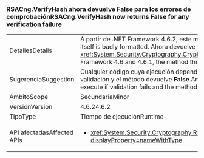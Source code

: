 ### <a name="rsacngverifyhash-now-returns-false-for-any-verification-failure"></a><span data-ttu-id="fd301-101">RSACng.VerifyHash ahora devuelve False para los errores de comprobación</span><span class="sxs-lookup"><span data-stu-id="fd301-101">RSACng.VerifyHash now returns False for any verification failure</span></span>

|   |   |
|---|---|
|<span data-ttu-id="fd301-102">Detalles</span><span class="sxs-lookup"><span data-stu-id="fd301-102">Details</span></span>|<span data-ttu-id="fd301-103">A partir de .NET Framework 4.6.2, este método devuelve <strong>False</strong> si la firma propiamente dicha se formato incorrecto.</span><span class="sxs-lookup"><span data-stu-id="fd301-103">Starting with the .NET Framework 4.6.2, this method returns <strong>False</strong> if the signature itself is badly formatted.</span></span> <span data-ttu-id="fd301-104">Ahora devuelve false para los errores de comprobación. En .NET Framework 4.6 y 4.6.1, el método produce una <xref:System.Security.Cryptography.CryptographicException?displayProperty=name> si la firma propiamente dicha se formato incorrecto.</span><span class="sxs-lookup"><span data-stu-id="fd301-104">It now returns false for any verification failure.In the .NET Framework 4.6 and 4.6.1, the method throws a <xref:System.Security.Cryptography.CryptographicException?displayProperty=name> if the signature itself is badly formatted.</span></span>|
|<span data-ttu-id="fd301-105">Sugerencia</span><span class="sxs-lookup"><span data-stu-id="fd301-105">Suggestion</span></span>|<span data-ttu-id="fd301-106">Cualquier código cuya ejecución depende de control de la <xref:System.Security.Cryptography.CryptographicException?displayProperty=name> en su lugar, debe ejecutar si se produce un error de validación y el método devuelve <strong>False</strong>.</span><span class="sxs-lookup"><span data-stu-id="fd301-106">Any code whose execution depends on handling the <xref:System.Security.Cryptography.CryptographicException?displayProperty=name> should instead execute if validation fails and the method returns <strong>False</strong>.</span></span>|
|<span data-ttu-id="fd301-107">Ámbito</span><span class="sxs-lookup"><span data-stu-id="fd301-107">Scope</span></span>|<span data-ttu-id="fd301-108">Secundaria</span><span class="sxs-lookup"><span data-stu-id="fd301-108">Minor</span></span>|
|<span data-ttu-id="fd301-109">Versión</span><span class="sxs-lookup"><span data-stu-id="fd301-109">Version</span></span>|<span data-ttu-id="fd301-110">4.6.2</span><span class="sxs-lookup"><span data-stu-id="fd301-110">4.6.2</span></span>|
|<span data-ttu-id="fd301-111">Tipo</span><span class="sxs-lookup"><span data-stu-id="fd301-111">Type</span></span>|<span data-ttu-id="fd301-112">Tiempo de ejecución</span><span class="sxs-lookup"><span data-stu-id="fd301-112">Runtime</span></span>|
|<span data-ttu-id="fd301-113">API afectadas</span><span class="sxs-lookup"><span data-stu-id="fd301-113">Affected APIs</span></span>|<ul><li><xref:System.Security.Cryptography.RSACng.VerifyHash(System.Byte[],System.Byte[],System.Security.Cryptography.HashAlgorithmName,System.Security.Cryptography.RSASignaturePadding)?displayProperty=nameWithType></li></ul>|

